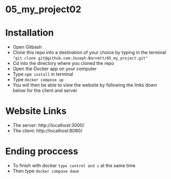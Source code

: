 # 05_my_project02

# Installation

- Open Gitbash
- Clone this repo into a destination of your choice by typing in the terminal 
  `"git clone git@github.com:Joseph-Barnett/05_my_project.git"`
- Cd into the directory where you cloned the repo
- Open the Docker app on your computer 
- Type `npm install` in terminal
- Type `docker compose up`
- You will then be able to view the website by following the links down below 
  for the client and server

# Website Links

- The server: http://localhost:3000/
- The client: http://localhost:8080/

# Ending proccess

- To finish with docker `type control and c` at the same time
- Then type `docker compose down`
